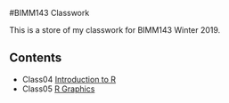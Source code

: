 #BIMM143 Classwork

This is a store of my classwork for BIMM143 Winter 2019.

## Contents
- Class04 [Introduction to R]()
- Class05 [R Graphics]()
